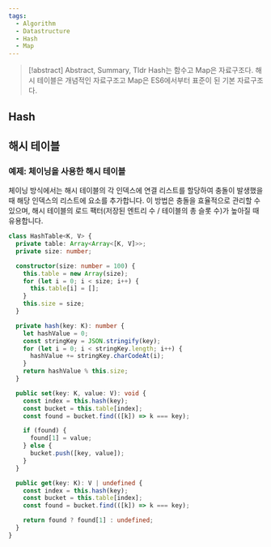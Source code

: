 ```yaml
---
tags:
  - Algorithm
  - Datastructure
  - Hash
  - Map
---
```


> [!abstract] Abstract, Summary, Tldr
> Hash는 함수고 Map은 자료구조다.
> 해시 테이블은 개념적인 자료구조고 Map은 ES6에서부터 표준이 된 기본 자료구조다.

## Hash

## 해시 테이블
### 예제: 체이닝을 사용한 해시 테이블

체이닝 방식에서는 해시 테이블의 각 인덱스에 연결 리스트를 할당하여 충돌이 발생했을 때 해당 인덱스의 리스트에 요소를 추가합니다. 이 방법은 충돌을 효율적으로 관리할 수 있으며, 해시 테이블의 로드 팩터(저장된 엔트리 수 / 테이블의 총 슬롯 수)가 높아질 때 유용합니다.

```ts
class HashTable<K, V> {
  private table: Array<Array<[K, V]>>;
  private size: number;

  constructor(size: number = 100) {
    this.table = new Array(size);
    for (let i = 0; i < size; i++) {
      this.table[i] = [];
    }
    this.size = size;
  }

  private hash(key: K): number {
    let hashValue = 0;
    const stringKey = JSON.stringify(key);
    for (let i = 0; i < stringKey.length; i++) {
      hashValue += stringKey.charCodeAt(i);
    }
    return hashValue % this.size;
  }

  public set(key: K, value: V): void {
    const index = this.hash(key);
    const bucket = this.table[index];
    const found = bucket.find(([k]) => k === key);

    if (found) {
      found[1] = value;
    } else {
      bucket.push([key, value]);
    }
  }

  public get(key: K): V | undefined {
    const index = this.hash(key);
    const bucket = this.table[index];
    const found = bucket.find(([k]) => k === key);

    return found ? found[1] : undefined;
  }
}

```